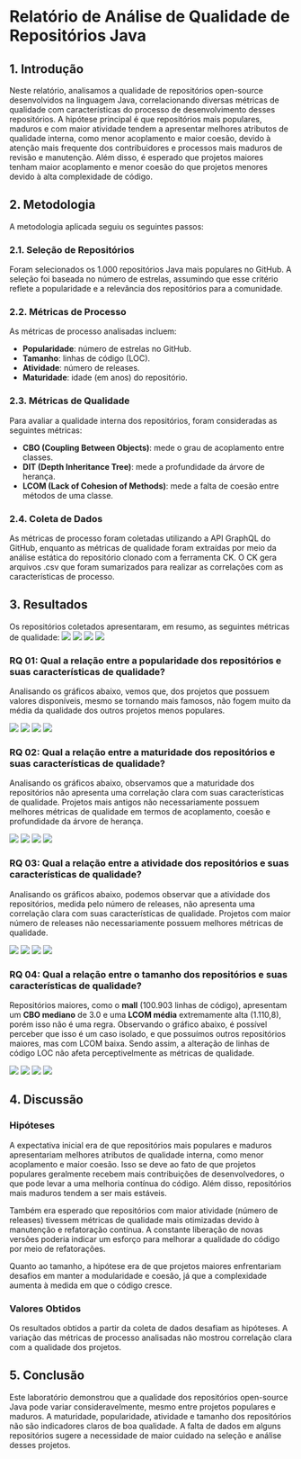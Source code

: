 # Relatório de Análise de Qualidade de Repositórios Java

## 1. Introdução

Neste relatório, analisamos a qualidade de repositórios open-source desenvolvidos na linguagem Java, correlacionando diversas métricas de qualidade com características do processo de desenvolvimento desses repositórios. A hipótese principal é que repositórios mais populares, maduros e com maior atividade tendem a apresentar melhores atributos de qualidade interna, como menor acoplamento e maior coesão, devido à atenção mais frequente dos contribuidores e processos mais maduros de revisão e manutenção. Além disso, é esperado que projetos maiores tenham maior acoplamento e menor coesão do que projetos menores devido à alta complexidade de código.

## 2. Metodologia

A metodologia aplicada seguiu os seguintes passos:

### 2.1. Seleção de Repositórios

Foram selecionados os 1.000 repositórios Java mais populares no GitHub. A seleção foi baseada no número de estrelas, assumindo que esse critério reflete a popularidade e a relevância dos repositórios para a comunidade.

### 2.2. Métricas de Processo

As métricas de processo analisadas incluem:

- **Popularidade**: número de estrelas no GitHub.
- **Tamanho**: linhas de código (LOC).
- **Atividade**: número de releases.
- **Maturidade**: idade (em anos) do repositório.

### 2.3. Métricas de Qualidade

Para avaliar a qualidade interna dos repositórios, foram consideradas as seguintes métricas:

- **CBO (Coupling Between Objects)**: mede o grau de acoplamento entre classes.
- **DIT (Depth Inheritance Tree)**: mede a profundidade da árvore de herança.
- **LCOM (Lack of Cohesion of Methods)**: mede a falta de coesão entre métodos de uma classe.

### 2.4. Coleta de Dados

As métricas de processo foram coletadas utilizando a API GraphQL do GitHub, enquanto as métricas de qualidade foram extraídas por meio da análise estática do repositório clonado com a ferramenta CK. O CK gera arquivos .csv que foram sumarizados para realizar as correlações com as características de processo.

## 3. Resultados

Os repositórios coletados apresentaram, em resumo, as seguintes métricas de qualidade:
![](graphs/cbo_media.png)
![](graphs/dit_media.png)
![](graphs/lcom_media.png)
![](graphs/loc_soma.png)

### RQ 01: Qual a relação entre a popularidade dos repositórios e suas características de qualidade?

Analisando os gráficos abaixo, vemos que, dos projetos que possuem valores disponíveis, mesmo se tornando mais famosos, não fogem muito da média da qualidade dos outros projetos menos populares.

![](graphs/lcom_media_stars.png)
![](graphs/cbo_media_stars.png)
![](graphs/dit_media_stars.png)
![](graphs/popularidade.png)

### RQ 02: Qual a relação entre a maturidade dos repositórios e suas características de qualidade?

Analisando os gráficos abaixo, observamos que a maturidade dos repositórios não apresenta uma correlação clara com suas características de qualidade. Projetos mais antigos não necessariamente possuem melhores métricas de qualidade em termos de acoplamento, coesão e profundidade da árvore de herança.

![](graphs/lcom_media_maturidade.png)
![](graphs/cbo_media_maturidade.png)
![](graphs/dit_media_maturidade.png)
![](graphs/maturidade.png)

### RQ 03: Qual a relação entre a atividade dos repositórios e suas características de qualidade?

Analisando os gráficos abaixo, podemos observar que a atividade dos repositórios, medida pelo número de releases, não apresenta uma correlação clara com suas características de qualidade. Projetos com maior número de releases não necessariamente possuem melhores métricas de qualidade.

![](graphs/lcom_media_releases.png)
![](graphs/cbo_media_releases.png)
![](graphs/dit_media_releases.png)
![](graphs/releases.png)


### RQ 04: Qual a relação entre o tamanho dos repositórios e suas características de qualidade?

Repositórios maiores, como o **mall** (100.903 linhas de código), apresentam um **CBO mediano** de 3.0 e uma **LCOM média** extremamente alta (1.110,8), porém isso não é uma regra. Observando o gráfico abaixo, é possível perceber que isso é um caso isolado, e que possuímos outros repositórios maiores, mas com LCOM baixa. Sendo assim, a alteração de linhas de código LOC não afeta perceptivelmente as métricas de qualidade.

![](graphs/lcom_media_tamanho.png)
![](graphs/cbo_media_tamanho.png)
![](graphs/dit_media_tamanho.png)
![](graphs/tamanho.png)

## 4. Discussão

### Hipóteses

A expectativa inicial era de que repositórios mais populares e maduros apresentariam melhores atributos de qualidade interna, como menor acoplamento e maior coesão. Isso se deve ao fato de que projetos populares geralmente recebem mais contribuições de desenvolvedores, o que pode levar a uma melhoria contínua do código. Além disso, repositórios mais maduros tendem a ser mais estáveis.

Também era esperado que repositórios com maior atividade (número de releases) tivessem métricas de qualidade mais otimizadas devido à manutenção e refatoração contínua. A constante liberação de novas versões poderia indicar um esforço para melhorar a qualidade do código por meio de refatorações.

Quanto ao tamanho, a hipótese era de que projetos maiores enfrentariam desafios em manter a modularidade e coesão, já que a complexidade aumenta à medida em que o código cresce.

### Valores Obtidos

Os resultados obtidos a partir da coleta de dados desafiam as hipóteses. A variação das métricas de processo analisadas não mostrou correlação clara com a qualidade dos projetos.

## 5. Conclusão

Este laboratório demonstrou que a qualidade dos repositórios open-source Java pode variar consideravelmente, mesmo entre projetos populares e maduros. A maturidade, popularidade, atividade e tamanho dos repositórios não são indicadores claros de boa qualidade. A falta de dados em alguns repositórios sugere a necessidade de maior cuidado na seleção e análise desses projetos.
